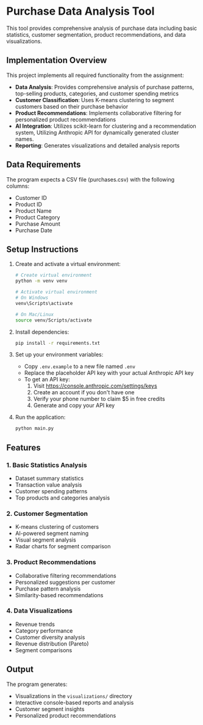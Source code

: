# Purchase Data Analysis Tool

This tool provides comprehensive analysis of purchase data including basic statistics, customer segmentation, product recommendations, and data visualizations.

## Implementation Overview

This project implements all required functionality from the assignment:

- **Data Analysis**: Provides comprehensive analysis of purchase patterns, top-selling products, categories, and customer spending metrics
- **Customer Classification**: Uses K-means clustering to segment customers based on their purchase behavior
- **Product Recommendations**: Implements collaborative filtering for personalized product recommendations
- **AI Integration**: Utilizes scikit-learn for clustering and a recommendation system, Utilizing Anthropic API for dynamically generated cluster names.
- **Reporting**: Generates visualizations and detailed analysis reports

## Data Requirements

The program expects a CSV file (purchases.csv) with the following columns:

- Customer ID
- Product ID
- Product Name
- Product Category
- Purchase Amount
- Purchase Date

## Setup Instructions

1. Create and activate a virtual environment:

   ```bash
   # Create virtual environment
   python -m venv venv
   ```

   ```bash
   # Activate virtual environment
   # On Windows
   venv\Scripts\activate
   ```
   ```bash
   # On Mac/Linux
   source venv/Scripts/activate
   ```

2. Install dependencies:

   ```bash
   pip install -r requirements.txt
   ```

3. Set up your environment variables:

   - Copy `.env.example` to a new file named `.env`
   - Replace the placeholder API key with your actual Anthropic API key
   - To get an API key:
     1. Visit https://console.anthropic.com/settings/keys
     2. Create an account if you don't have one
     3. Verify your phone number to claim $5 in free credits
     4. Generate and copy your API key

4. Run the application:
   ```bash
   python main.py
   ```

## Features

### 1. Basic Statistics Analysis

- Dataset summary statistics
- Transaction value analysis
- Customer spending patterns
- Top products and categories analysis

### 2. Customer Segmentation

- K-means clustering of customers
- AI-powered segment naming
- Visual segment analysis
- Radar charts for segment comparison

### 3. Product Recommendations

- Collaborative filtering recommendations
- Personalized suggestions per customer
- Purchase pattern analysis
- Similarity-based recommendations

### 4. Data Visualizations

- Revenue trends
- Category performance
- Customer diversity analysis
- Revenue distribution (Pareto)
- Segment comparisons

## Output

The program generates:

- Visualizations in the `visualizations/` directory
- Interactive console-based reports and analysis
- Customer segment insights
- Personalized product recommendations

